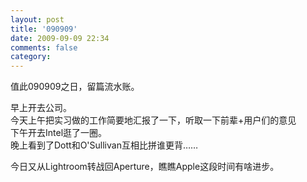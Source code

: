 ```yaml
---
layout: post
title: '090909'
date: 2009-09-09 22:34
comments: false
category: 
---
```

    

值此090909之日，留篇流水账。

  
  
早上开去公司。  
今天上午把实习做的工作简要地汇报了一下，听取一下前辈+用户们的意见  
下午开去Intel逛了一圈。  
晚上看到了Dott和O'Sullivan互相比拼谁更背……

  
  
今日又从Lightroom转战回Aperture，瞧瞧Apple这段时间有啥进步。
